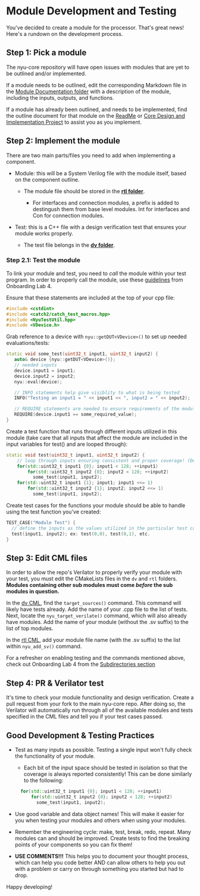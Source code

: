 # Module Development and Testing

You've decided to create a module for the processor. That's great news! Here's a rundown on the development process.

## Step 1: Pick a module
The nyu-core repository will have open issues with modules that are yet to be outlined and/or implemented. 

If a module needs to be outlined, edit the corresponding Markdown file in the [Module Documentation folder](https://github.com/NYU-Processor-Design/nyu-core/tree/main/Documentation/01_Module_Docs) with a description of the module, including the inputs, outputs, and functions.

If a module has already been outlined, and needs to be implemented, find the outline document for that module on the [ReadMe](https://github.com/NYU-Processor-Design/nyu-core/blob/889d6077905a8af8b316b49c64898d4c2cb00006/ReadMe.md) or [Core Design and Implementation Project](https://github.com/orgs/NYU-Processor-Design/projects/4/views/1) to assist you as you implement.

## Step 2: Implement the module
There are two main parts/files you need to add when implementing a component.
+ Module: this will be a System Verilog file with the module itself, based on the component outline.

  + The module file should be stored in the [**rtl folder**](https://github.com/NYU-Processor-Design/nyu-core/tree/889d6077905a8af8b316b49c64898d4c2cb00006/rtl).
      
      + For interfaces and connection modules, a prefix is added to destingush them from base level modules. Int for interfaces and Con for connection modules.
+ Test: this is a C++ file with a design verification test that ensures your module works properly.

  + The test file belongs in the [**dv folder**](https://github.com/NYU-Processor-Design/nyu-core/tree/889d6077905a8af8b316b49c64898d4c2cb00006/dv).

### Step 2.1: Test the module
To link your module and test, you need to *call* the module within your test program. In order to properly call the module, use these [guidelines](https://nyu-processor-design.github.io/getting_started/onboarding/05_verification2.html#adapting-the-test-cases) from Onboarding Lab 4.

Ensure that these statements are included at the top of your cpp file:
```cpp
#include <cstdint>
#include <catch2/catch_test_macros.hpp>
#include <NyuTestUtil.hpp>
#include <VDevice.h>
```
Grab reference to a device with `nyu::getDUT<VDevice>()` to set up needed evaluations/tests:
```cpp
static void some_test(uint32_t input1, uint32_t input2) {
   auto& device {nyu::getDUT<VDevice>()};
   // needed inputs
   device.input1 = input1;
   device.input2 = input2;
   nyu::eval(device);

   // INFO statements help give visiblity to what is being tested
   INFO("Testing an input1 = " << input1 << ", input2 = " << input2);

   // REQUIRE statements are needed to ensure requirements of the module exist before continuing with testing
   REQUIRE(device.input1 == some_required_value); 
}
```
Create a test function that runs through different inputs utilized in this module (take care that all inputs that affect the module are included in the input variables for test() and are looped through):
```cpp
static void test(uint32_t input1, uint32_t input2) {
    // loop through inputs ensuring consistent and proper coverage! (Demonstrated below)
    for(std::uint32_t input1 {0}; input1 < 128; ++input1)
        for(std::uint32_t input2 {0}; input2 < 128; ++input2)
          some_test(input1, input2);
    for(std::uint32_t input1 {1}; input1; input1 <<= 1)
        for(std::uint32_t input2 {1}; input2; input2 <<= 1)
          some_test(input1, input2);
```
Create test cases for the functions your module should be able to handle using the test function you've created:
```cpp
TEST_CASE("Module Test") {
  // define the inputs as the values utilized in the particular test case you are created, create as many test cases as needed
  test(input1, input2); ex: test(0,0), test(0,1), etc.
}
```

## Step 3: Edit CML files
In order to allow the repo's Verilator to properly verify your module with your test, you must edit the CMakeLists files in the `dv` and `rtl` folders.
**Modules containing other sub modules must come *before* the sub modules in question.**

In the [dv CML](https://github.com/NYU-Processor-Design/nyu-core/blob/889d6077905a8af8b316b49c64898d4c2cb00006/dv/CMakeLists.txt), find the `target_sources()` command. This command will likely have tests already. Add the name of your .cpp file to the list of tests. Next, locate the `nyu_target_verilate()` command, which will also already have modules. Add the name of your module (without the .sv suffix) to the list of top modules.

In the [rtl CML](https://github.com/NYU-Processor-Design/nyu-core/blob/889d6077905a8af8b316b49c64898d4c2cb00006/rtl/CMakeLists.txt), add your module file name (with the .sv suffix) to the list within `nyu_add_sv()` command.

For a refresher on enabling testing and the commands mentioned above, check out Onboarding Lab 4 from the [Subdirectories section](https://nyu-processor-design.github.io/getting_started/onboarding/05_verification2.html#subdirectories-and-nyu_-commands)

## Step 4: PR & Verilator test
It's time to check your module functionality and design verification. Create a pull request from your fork to the main nyu-core repo. After doing so, the Verilator will automatically run through all of the available modules and tests specified in the CML files and tell you if your test cases passed.

## Good Development & Testing Practices
+ Test as many inputs as possible. Testing a single input won't fully check the functionality of your module.

  + Each bit of the input space should be tested in isolation so that the coverage is always reported consistently! This can be done similarly to the following:
  ```cpp
    for(std::uint32_t input1 {0}; input1 < 128; ++input1)
        for(std::uint32_t input2 {0}; input2 < 128; ++input2)
          some_test(input1, input2);
  ```
  
+ Use good variable and data object names! This will make it easier for you when testing your modules and others when using your modules.
+ Remember the engineering cycle: make, test, break, redo, repeat. Many modules can and should be improved. Create tests to find the breaking points of your components so you can fix them!
+ **USE COMMENTS!!!** This helps you to document your thought process, which can help you code better AND can allow others to help you out with a problem or carry on through something you started but had to drop.

Happy developing!

